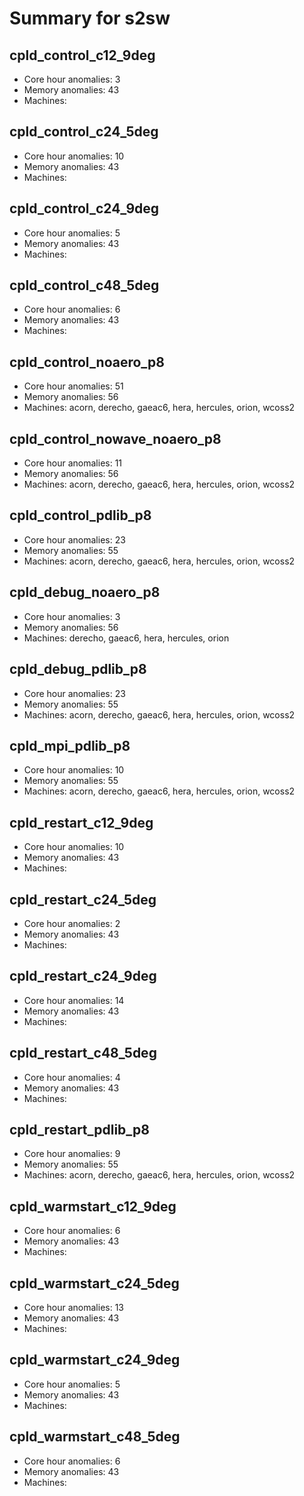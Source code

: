 # Summary for s2sw

## cpld_control_c12_9deg
- Core hour anomalies: 3
- Memory anomalies: 43
- Machines: 

## cpld_control_c24_5deg
- Core hour anomalies: 10
- Memory anomalies: 43
- Machines: 

## cpld_control_c24_9deg
- Core hour anomalies: 5
- Memory anomalies: 43
- Machines: 

## cpld_control_c48_5deg
- Core hour anomalies: 6
- Memory anomalies: 43
- Machines: 

## cpld_control_noaero_p8
- Core hour anomalies: 51
- Memory anomalies: 56
- Machines: acorn, derecho, gaeac6, hera, hercules, orion, wcoss2

## cpld_control_nowave_noaero_p8
- Core hour anomalies: 11
- Memory anomalies: 56
- Machines: acorn, derecho, gaeac6, hera, hercules, orion, wcoss2

## cpld_control_pdlib_p8
- Core hour anomalies: 23
- Memory anomalies: 55
- Machines: acorn, derecho, gaeac6, hera, hercules, orion, wcoss2

## cpld_debug_noaero_p8
- Core hour anomalies: 3
- Memory anomalies: 56
- Machines: derecho, gaeac6, hera, hercules, orion

## cpld_debug_pdlib_p8
- Core hour anomalies: 23
- Memory anomalies: 55
- Machines: acorn, derecho, gaeac6, hera, hercules, orion, wcoss2

## cpld_mpi_pdlib_p8
- Core hour anomalies: 10
- Memory anomalies: 55
- Machines: acorn, derecho, gaeac6, hera, hercules, orion, wcoss2

## cpld_restart_c12_9deg
- Core hour anomalies: 10
- Memory anomalies: 43
- Machines: 

## cpld_restart_c24_5deg
- Core hour anomalies: 2
- Memory anomalies: 43
- Machines: 

## cpld_restart_c24_9deg
- Core hour anomalies: 14
- Memory anomalies: 43
- Machines: 

## cpld_restart_c48_5deg
- Core hour anomalies: 4
- Memory anomalies: 43
- Machines: 

## cpld_restart_pdlib_p8
- Core hour anomalies: 9
- Memory anomalies: 55
- Machines: acorn, derecho, gaeac6, hera, hercules, orion, wcoss2

## cpld_warmstart_c12_9deg
- Core hour anomalies: 6
- Memory anomalies: 43
- Machines: 

## cpld_warmstart_c24_5deg
- Core hour anomalies: 13
- Memory anomalies: 43
- Machines: 

## cpld_warmstart_c24_9deg
- Core hour anomalies: 5
- Memory anomalies: 43
- Machines: 

## cpld_warmstart_c48_5deg
- Core hour anomalies: 6
- Memory anomalies: 43
- Machines: 

